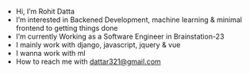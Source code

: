 - Hi, I’m Rohit Datta
- I’m interested in Backened Development, machine learning & minimal frontend to getting things done
- I’m currently Working as a Software Engineer in Brainstation-23
- I mainly work with django, javascript, jquery & vue
- I wanna work with ml 
- How to reach me with dattar321@gmail.com

<!---
dattar321/dattar321 is a ✨ special ✨ repository because its `README.md` (this file) appears on your GitHub profile.
You can click the Preview link to take a look at your changes.
--->
